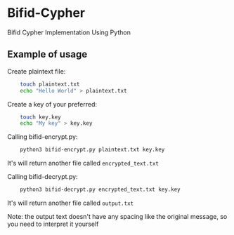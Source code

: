 # Bifid-Cypher

Bifid Cypher Implementation Using Python

## Example of usage

Create plaintext file:

```bash
    touch plaintext.txt
    echo "Hello World" > plaintext.txt
```

Create a key of your preferred:

```bash
    touch key.key
    echo "My key" > key.key
```

Calling bifid-encrypt.py:

```bash
    python3 bifid-encrypt.py plaintext.txt key.key
```

It's will return another file called `encrypted_text.txt`

Calling bifid-decrypt.py:

```bash
    python3 bifid-decrypt.py encrypted_text.txt key.key
```

It's will return another file called `output.txt`

Note: the output text doesn't have any spacing like the original message, so you need to interpret it yourself
